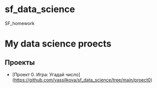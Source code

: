# sf_data_science
SF_homework
# My data science proects

## Проекты

* [Проект 0. Игра: Угадай число] (https://github.com/vassilkova/sf_data_science/tree/main/proect0)